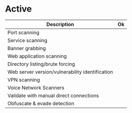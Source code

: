 # Active

| Description                                                            | Ok |
| ---------------------------------------------------------------------- | -- |
| Port scanning | |
| Service scanning | |
| Banner grabbing | |
| Web application scanning | |
| Directory listing/brute forcing | |
| Web server version/vulnerability identification | |
| VPN scanning | |
| Voice Network Scanners | |
| Validate with manual direct connections | |
| Obfuscate & evade detection | |
